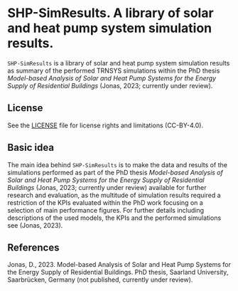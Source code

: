 # SHP-SimResults. A library of solar and heat pump system simulation results.

`SHP-SimResults` is a library of solar and heat pump system simulation results as summary of the performed TRNSYS simulations within the PhD thesis *Model-based Analysis of Solar and Heat Pump Systems for the Energy Supply of Residential Buildings* (Jonas, 2023; currently under review).

## License
See the [LICENSE](LICENSE) file for license rights and limitations (CC-BY-4.0).

## Basic idea
The main idea behind `SHP-SimResults` is to make the data and results of the simulations performed as part of the PhD thesis *Model-based Analysis of Solar and Heat Pump Systems for the Energy Supply of Residential Buildings* (Jonas, 2023; currently under review) available for further research and evaluation, as the multitude of simulation results required a restriction of the KPIs evaluated within the PhD work focusing on a selection of main performance figures. For further details including descriptions of the used models, the KPIs and the performed simulations see (Jonas, 2023).

## References
Jonas, D., 2023. Model-based Analysis of Solar and Heat Pump Systems for the Energy Supply of Residential Buildings. PhD thesis, Saarland University, Saarbrücken, Germany (not published, currently under review).


